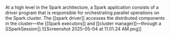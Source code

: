 At a high level in the Spark architecture, a Spark application consists of a driver program that is responsible for orchestrating parallel operations on the Spark cluster. The [[spark driver]] accesses the distributed components in the cluster—the [[Spark executors]] and [[cluster manager]]—through a [[SparkSession]].![[Screenshot 2025-05-04 at 11.01.24 AM.png]]